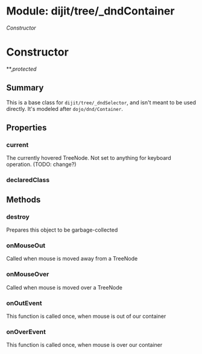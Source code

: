 # Module: dijit/tree/_dndContainer

*Constructor*

# Constructor

**,*protected*

## Summary

This is a base class for `dijit/tree/_dndSelector`, and isn't meant to be used directly.
It's modeled after `dojo/dnd/Container`.
## Properties

### current
The currently hovered TreeNode.  Not set to anything for keyboard operation.  (TODO: change?)

### declaredClass


## Methods

### destroy
Prepares this object to be garbage-collected

### onMouseOut
Called when mouse is moved away from a TreeNode

### onMouseOver
Called when mouse is moved over a TreeNode

### onOutEvent
This function is called once, when mouse is out of our container

### onOverEvent
This function is called once, when mouse is over our container


